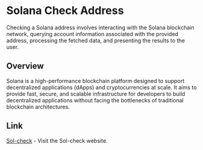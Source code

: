 # Solana Check Address 

Checking a Solana address involves interacting with the Solana blockchain network, querying account information associated with the provided address, processing the fetched data, and presenting the results to the user.

## Overview

Solana is a high-performance blockchain platform designed to support decentralized applications (dApps) and cryptocurrencies at scale. It aims to provide fast, secure, and scalable infrastructure for developers to build decentralized applications without facing the bottlenecks of traditional blockchain architectures.

## Link

[Sol-check](https://module-1-richo-wardiyanto-richo-wardiyanto.vercel.app/) - Visit the Sol-check website.



